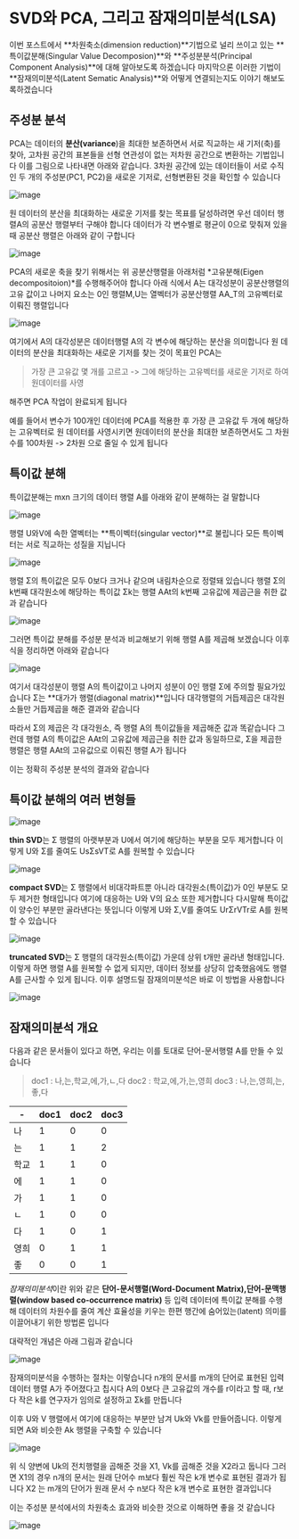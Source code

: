 # SVD와 PCA, 그리고 잠재의미분석(LSA)

이번 포스트에서 **차원축소(dimension reduction)**기법으로 널리 쓰이고 있는 **특이값분해(Singular Value Decomposion)**와 **주성분분석(Principal Component Analysis)**에 대해 알아보도록 하겠습니다 마지막으론 이러한 기법이 **잠재의미분석(Latent Sematic Analysis)**와 어떻게 연결되는지도 이야기 해보도록하겠습니다 

## 주성분 분석

PCA는 데이터의 **분산(variance**)을 최대한 보존하면서 서로 직교하는 새 기저(축)를 찾아, 고차원 공간의 표본들을 선형 연관성이 없는 저차원 공간으로 변환하는 기법입니다
이를 그림으로 나타내면 아래와 같습니다. 3차원 공간에 있는 데이터들이 서로 수직인 두 개의 주성분(PC1, PC2)을 새로운 기저로, 선형변환된 것을 확인할 수 있습니다

![image](https://user-images.githubusercontent.com/80239748/159473710-37620ae8-f180-4144-901c-2423cd9ed424.png)

원 데이터의 분산을 최대화하는 새로운 기저를 찾는 목표를 달성하려면 우선 데이터 행렬A의 공분산 행렬부터 구해야 합니다 데이터가 각 변수별로 평균이 0으로 맞춰져 있을 때 공분산 행렬은 아래와 같이 구합니다 

![image](https://user-images.githubusercontent.com/80239748/159474046-b861e2ae-7478-440d-9e2e-3de7475dc852.png)

PCA의 새로운 축을 찾기 위해서는 위 공분산행렬을 아래처럼 *고유분해(Eigen decompositoion)*를 수행해주어야 합니다 아래 식에서 A는 대각성분이 공분산행렬의 고유 값이고 나머지 요소는 0인 행렬M,U는 열벡터가 공분산행렬 AA_T의 고유벡터로 이뤄진 행렬입니다 

![image](https://user-images.githubusercontent.com/80239748/159474586-de190fbd-50cc-4de1-9e34-4acfa442a37e.png)

여기에서 A의 대각성분은 데이터행렬 A의 각 변수에 해당하는 분산을 의미합니다 원 데이터의 분산을 최대화하는 새로운 기저를 찾는 것이 목표인 PCA는 

> 가장 큰 고유값 몇 개를 고르고 -> 그에 해당하는 고유벡터를 새로운 기저로 하여 원데이터를 사영

해주면 PCA 작업이 완료되게 됩니다 

예를 들어서 변수가 100개인 데이터에 PCA를 적용한 후 가장 큰 고유값 두 개에 해당하는 고유벡터로 원 데이터를 사영시키면 원데이터의 분산을 최대한 보존하면서도 그 차원수를 100차원 -> 2차원 으로 줄일 수 있게 됩니다 

## 특이값 분해

특이값분해는 mxn 크기의 데이터 행렬 A를 아래와 같이 분해하는 걸 말합니다 

![image](https://user-images.githubusercontent.com/80239748/159661231-433f2dd1-8f9a-48c9-bf0a-87f75a6dc609.png)

행렬 U와V에 속한 열벡터는 **특이벡터(singular vector)**로 불립니다 모든 특이벡터는 서로 직교하는 성질을 지닙니다 

![image](https://user-images.githubusercontent.com/80239748/159661513-0fc4bf12-b9eb-4f89-b0ae-e079dec939e3.png)

행렬 Σ의 특이값은 모두 0보다 크거나 같으며 내림차순으로 정렬돼 있습니다 행렬 Σ의 k번째 대각원소에 해당하는 특이값 Σk는 행렬 AAt의 k번째 고유값에 제곱근을 취한 값과 같습니다 

![image](https://user-images.githubusercontent.com/80239748/159664217-1c66b028-e6d4-403f-aaa5-21e0fee307e9.png)

그러면 특이값 분해를 주성분 분석과 비교해보기 위해 행렬 A를 제곱해 보겠습니다 이후 식을 정리하면 아래와 같습니다 

![image](https://user-images.githubusercontent.com/80239748/159664386-6399e428-9cf1-4927-8ed4-ef9e48ffaa23.png)

여기서 대각성분이 행렬 A의 특이값이고 나머지 성분이 0인 행렬 Σ에 주의할 필요가있습니다 
Σ는 **대가가 행렬(diagonal matrix)**입니다 대각행렬의 거듭제곱은 대각원소들만 거듭제곱을 해준 결과와 같습니다 

따라서  Σ의 제곱은 각 대각원소, 즉 행렬 A의 특이값들을 제곱해준 값과 똑같습니다 그런데 행렬 A의 특이값은 AAt의 고유값에 제곱근을 취한 값과 동일하므로, Σ을 제곱한 행렬은 행렬 AAt의 고유값으로 이뤄진 행렬 A가 됩니다 

이는 정확히 주성분 분석의 결과와 같습니다 

## 특이값 분해의 여러 변형들 

![image](https://user-images.githubusercontent.com/80239748/159909729-2bb3b06d-dd0f-4901-ba1f-4a611b21fdb4.png)

**thin SVD**는 Σ 행렬의 아랫부분과 U에서 여기에 해당하는 부분을 모두 제거합니다 
이렇게 U와 Σ를 줄여도  UsΣsVT로 A를 원복할 수 있습니다 

![image](https://user-images.githubusercontent.com/80239748/160134742-0a11b9ee-56f8-4d27-aad1-e96d4b323317.png)

**compact SVD**는 Σ 행렬에서 비대각파트뿐 아니라 대각원소(특이값)가 0인 부분도 모두 제거한 형태입니다 여기에 대응하는 U와 V의 요소 또한 제거합니다 다시말해 특이값이 양수인 부분만 골라낸다는 뜻입니다 이렇게 U와 Σ,V를 줄여도 UrΣrVTr로 A를 원복할 수 있습니다


![image](https://user-images.githubusercontent.com/80239748/160135102-433ea8b2-9912-45df-a664-928d91ffa961.png)

**truncated SVD**는 Σ 행렬의 대각원소(특이값) 가운데 상위 t개만 골라낸 형태입니다. 이렇게 하면 행렬 A를 원복할 수 없게 되지만, 데이터 정보를 상당히 압축했음에도 행렬 A를 근사할 수 있게 됩니다. 이후 설명드릴 잠재의미분석은 바로 이 방법을 사용합니다

![image](https://user-images.githubusercontent.com/80239748/160135173-e79dc692-bdcd-4f7e-b006-984a142d0050.png)

## 잠재의미분석 개요

다음과 같은 문서들이 있다고 하면, 우리는 이를 토대로 단어-문서행렬 A를 만들 수 있습니다

> doc1 : 나,는,학교,에,가,ㄴ,다
> doc2 : 학교,에,가,는,영희
> doc3 : 나,는,영희,는,좋,다

|-|doc1|doc2|doc3|
|-----|-------|------|------|
|나|1|0|0|
|는|1|1|2|
|학교|1|1|0|
|에|1|1|0|
|가|1|1|0|
|ㄴ|1|0|0|
|다|1|0|1|
|영희|0|1|1|
|좋|0|0|1|

*잠재의미분석*이란 위와 같은 **단어-문서행렬(Word-Document Matrix),단어-문맥행렬(window based co-occurrence matrix)** 등 입력 데이터에 특이값 분해를 수행해 데이터의 차원수를 줄여 계산 효율성을 키우는 한편 행간에 숨어있는(latent) 의미를 이끌어내기 위한 방법론 입니다 

대략적인 개념은 아래 그림과 같습니다 

![image](https://user-images.githubusercontent.com/80239748/160136299-7350b642-1c64-41fc-9c77-e6ab0621f021.png)

잠재의미분석을 수행하는 절차는 이렇습니다 n개의 문서를 m개의 단어로 표현된 입력데이터 행렬 A가 주어졌다고 칩시다 A의 0보다 큰 고유값의 개수를 r이라고 할 때, r보다 작은 k를 연구자가 임의로 설정하고 Σk를 만듭니다 

이후 U와 V 행렬에서 여기에 대응하는 부분만 남겨 Uk와 Vk를 만들어줍니다. 이렇게 되면 A와 비슷한 Ak 행렬을 구축할 수 있습니다

![image](https://user-images.githubusercontent.com/80239748/160242385-5deade97-b439-4aa4-acfe-aace6f5b206f.png)

위 식 양변에 Uk의 전치행렬을 곱해준 것을 X1, Vk를 곱해준 것을 X2라고 둡니다 그러면 X1의 경우 n개의 문서는 원래 단어수 m보다 훨씬 작은 k개 변수로 표현된 결과가 됩니다 
X2 는 m개의 단어가 원래 문서 수 n보다 작은 k개 변수로 표현한 결과입니다

이는 주성분 분석에서의 차원축소 효과와 비슷한 것으로 이해하면 좋을 것 같습니다

![image](https://user-images.githubusercontent.com/80239748/160242397-a696c838-66ef-4933-8b94-fe2d0e65b718.png)



